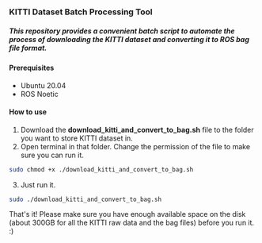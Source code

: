 ### KITTI Dataset Batch Processing Tool
##### This repository provides a convenient batch script to automate the process of downloading the KITTI dataset and converting it to ROS bag file format.

#### Prerequisites
- Ubuntu 20.04
- ROS Noetic

#### How to use
1. Download the **download_kitti_and_convert_to_bag.sh** file to the folder you want to store KITTI dataset in.
2. Open terminal in that folder. Change the permission of the file to make sure you can run it.
```bash
sudo chmod +x ./download_kitti_and_convert_to_bag.sh
```
3. Just run it.
```bash
sudo ./download_kitti_and_convert_to_bag.sh
```

That's it! Please make sure you have enough available space on the disk (about 300GB for all the KITTI raw data and the bag files) before you run it. :)
